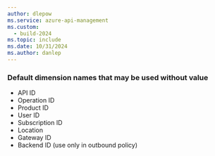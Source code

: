 ```yaml
---
author: dlepow
ms.service: azure-api-management
ms.custom:
  - build-2024
ms.topic: include
ms.date: 10/31/2024
ms.author: danlep
---
```


### Default dimension names that may be used without value

* API ID
* Operation ID
* Product ID
* User ID
* Subscription ID
* Location
* Gateway ID
* Backend ID (use only in outbound policy)
